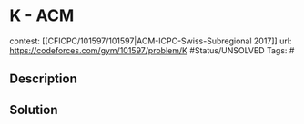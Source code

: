 # K - ACM

contest: [[CFICPC/101597/101597|ACM-ICPC-Swiss-Subregional 2017]]
url: https://codeforces.com/gym/101597/problem/K
#Status/UNSOLVED
Tags: #

## Description

## Solution

